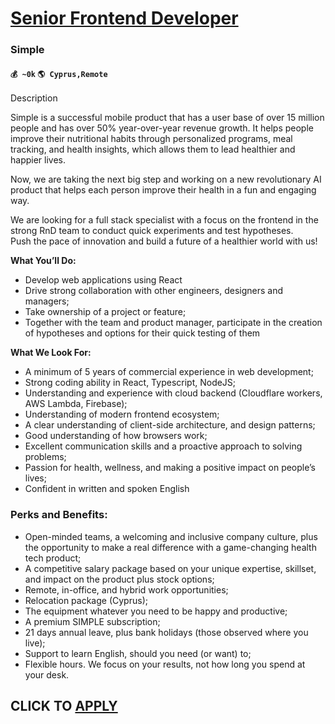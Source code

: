 # [Senior Frontend Developer](https://www.remotewlb.com/apply/senior-frontend-developer-74090)  
### Simple  
#### `💰 ~0k` `🌎 Cyprus,Remote`  

Description

Simple is a successful mobile product that has a user base of over 15 million people and has over 50% year-over-year revenue growth. It helps people improve their nutritional habits through personalized programs, meal tracking, and health insights, which allows them to lead healthier and happier lives.

Now, we are taking the next big step and working on a new revolutionary AI product that helps each person improve their health in a fun and engaging way.

We are looking for a full stack specialist with a focus on the frontend in the strong RnD team to conduct quick experiments and test hypotheses.  
Push the pace of innovation and build a future of a healthier world with us!

  
**What You’ll Do:**

  * Develop web applications using React
  * Drive strong collaboration with other engineers, designers and managers;
  * Take ownership of a project or feature;
  * Together with the team and product manager, participate in the creation of hypotheses and options for their quick testing of them

**What We Look For:**

  * A minimum of 5 years of commercial experience in web development;
  * Strong coding ability in React, Typescript, NodeJS;
  * Understanding and experience with cloud backend (Cloudflare workers, AWS Lambda, Firebase);
  * Understanding of modern frontend ecosystem;
  * A clear understanding of client-side architecture, and design patterns;
  * Good understanding of how browsers work;
  * Excellent communication skills and a proactive approach to solving problems;
  * Passion for health, wellness, and making a positive impact on people’s lives;
  * Confident in written and spoken English

### **Perks and Benefits:**

  * Open-minded teams, a welcoming and inclusive company culture, plus the opportunity to make a real difference with a game-changing health tech product;
  * A competitive salary package based on your unique expertise, skillset, and impact on the product plus stock options;
  * Remote, in-office, and hybrid work opportunities;
  * Relocation package (Cyprus);
  * The equipment whatever you need to be happy and productive;
  * A premium SIMPLE subscription;
  * 21 days annual leave, plus bank holidays (those observed where you live);
  * Support to learn English, should you need (or want) to;
  * Flexible hours. We focus on your results, not how long you spend at your desk.

  
## CLICK TO [APPLY](https://www.remotewlb.com/apply/senior-frontend-developer-74090)

